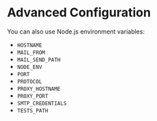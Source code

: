 # Advanced Configuration

You can also use Node.js environment variables:

- `HOSTNAME`
- `MAIL_FROM`
- `MAIL_SEND_PATH`
- `NODE_ENV`
- `PORT`
- `PROTOCOL`
- `PROXY_HOSTNAME`
- `PROXY_PORT`
- `SMTP_CREDENTIALS`
- `TESTS_PATH`
